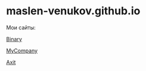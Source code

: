 # maslen-venukov.github.io
Мои сайты:

[Binary](https://maslen-venukov.github.io/binary/ "Первый адаптивный лендинг")

[MyCompany](https://maslen-venukov.github.io/mycompany/ "Второй адаптивный лендинг + препроцессов SCSS")

[Axit](https://maslen-venukov.github.io/axit/ "Третий лендинг + препроцессов SCSS + GitHub Desktop")